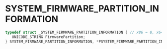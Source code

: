 # SYSTEM_FIRMWARE_PARTITION_INFORMATION

```C
typedef struct _SYSTEM_FIRMWARE_PARTITION_INFORMATION { // x86 = 8, x64 = 16
   UNICODE_STRING FirmwarePartition;                                          // 0x000 0x000
} SYSTEM_FIRMWARE_PARTITION_INFORMATION, *PSYSTEM_FIRMWARE_PARTITION_INFORMATION;
```
